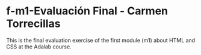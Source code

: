 # f-m1-Evaluación Final - Carmen Torrecillas

This is the final evaluation exercise of the first module (m1) about HTML and CSS at the Adalab course.